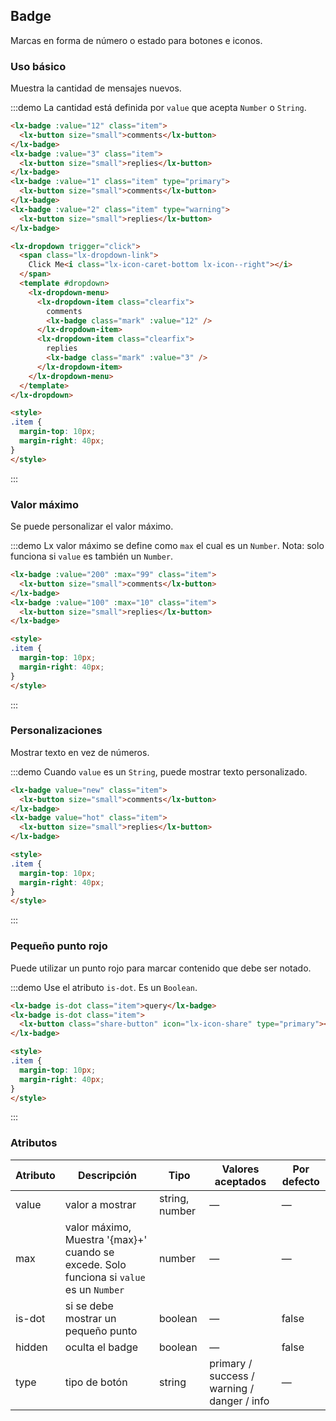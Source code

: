 ## Badge

Marcas en forma de número o estado para botones e iconos.

### Uso básico

Muestra la cantidad de mensajes nuevos.

:::demo La cantidad está definida por `value` que acepta `Number` o `String`.

```html
<lx-badge :value="12" class="item">
  <lx-button size="small">comments</lx-button>
</lx-badge>
<lx-badge :value="3" class="item">
  <lx-button size="small">replies</lx-button>
</lx-badge>
<lx-badge :value="1" class="item" type="primary">
  <lx-button size="small">comments</lx-button>
</lx-badge>
<lx-badge :value="2" class="item" type="warning">
  <lx-button size="small">replies</lx-button>
</lx-badge>

<lx-dropdown trigger="click">
  <span class="lx-dropdown-link">
    Click Me<i class="lx-icon-caret-bottom lx-icon--right"></i>
  </span>
  <template #dropdown>
    <lx-dropdown-menu>
      <lx-dropdown-item class="clearfix">
        comments
        <lx-badge class="mark" :value="12" />
      </lx-dropdown-item>
      <lx-dropdown-item class="clearfix">
        replies
        <lx-badge class="mark" :value="3" />
      </lx-dropdown-item>
    </lx-dropdown-menu>
  </template>
</lx-dropdown>

<style>
.item {
  margin-top: 10px;
  margin-right: 40px;
}
</style>
```
:::

### Valor máximo

Se puede personalizar el valor máximo.

:::demo Lx valor máximo se define como `max` el cual es un `Number`. Nota: solo funciona si `value` es también un `Number`.

```html
<lx-badge :value="200" :max="99" class="item">
  <lx-button size="small">comments</lx-button>
</lx-badge>
<lx-badge :value="100" :max="10" class="item">
  <lx-button size="small">replies</lx-button>
</lx-badge>

<style>
.item {
  margin-top: 10px;
  margin-right: 40px;
}
</style>
```
:::

### Personalizaciones

Mostrar texto en vez de números.

:::demo Cuando `value` es un `String`, puede mostrar texto personalizado.

```html
<lx-badge value="new" class="item">
  <lx-button size="small">comments</lx-button>
</lx-badge>
<lx-badge value="hot" class="item">
  <lx-button size="small">replies</lx-button>
</lx-badge>

<style>
.item {
  margin-top: 10px;
  margin-right: 40px;
}
</style>
```
:::

### Pequeño punto rojo

Puede utilizar un punto rojo para marcar contenido que debe ser notado.

:::demo Use el atributo `is-dot`. Es un `Boolean`.

```html
<lx-badge is-dot class="item">query</lx-badge>
<lx-badge is-dot class="item">
  <lx-button class="share-button" icon="lx-icon-share" type="primary"></lx-button>
</lx-badge>

<style>
.item {
  margin-top: 10px;
  margin-right: 40px;
}
</style>
```
:::

### Atributos
| Atributo | Descripción                              | Tipo           | Valores aceptados | Por defecto |
| -------- | ---------------------------------------- | -------------- | ----------------- | ----------- |
| value    | valor a mostrar                          | string, number | —                 | —           |
| max      | valor máximo, Muestra '{max}+' cuando se excede. Solo funciona si `value` es un `Number` | number         | —                 | —           |
| is-dot   | si se debe mostrar un pequeño punto      | boolean        | —                 | false       |
| hidden   | oculta el badge                    | boolean        | —                 | false       |
| type     | tipo de botón                            | string         | primary / success / warning / danger / info | — |

